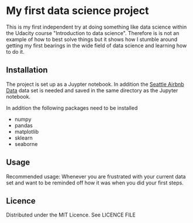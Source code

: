 # My first data science project
This is my first independent try at doing something like data science within the Udacity course "Introduction to data science". Therefore is is not an example of how to best solve things but it shows how I stumble around getting my first bearings in the wide field of data science and learning how to do it.
## Installation
The project is set up as a Juypter notebook. In addition the [Seattle Airbnb Data](https://www.kaggle.com/airbnb/seattle/data) data set is needed and saved in the same directory as the Jupyter notebook.

In addition the following packages need to be installed
- numpy
- pandas
- matplotlib
- sklearn
- seaborne

## Usage
Recommended usage: Whenever you are frustrated with your current data set and want to be reminded off how it was when you did your first steps.
## Licence
Distributed under the MIT Licence. See LICENCE FILE